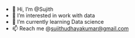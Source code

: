 - 👋 Hi, I’m @Sujith
- 👀 I’m interested in work with data
- 🌱 I’m currently learning Data science
- 📫 Reach me @sujithudhayakumar@gmail.com

<!---
Sujithudhayakumar/Sujithudhayakumar is a ✨ special ✨ repository because its `README.md` (this file) appears on your GitHub profile.
You can click the Preview link to take a look at your changes.
--->
